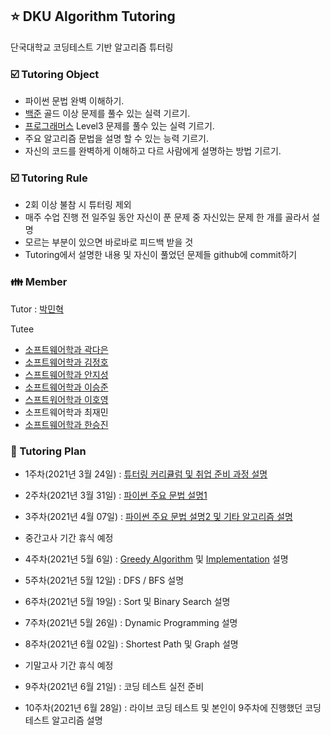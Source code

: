 ## :star: DKU Algorithm Tutoring

 단국대학교 코딩테스트 기반 알고리즘 튜터링


### :ballot_box_with_check: Tutoring Object


- 파이썬 문법 완벽 이해하기.
- [백준](https://www.acmicpc.net) 골드 이상 문제를 풀수 있는 실력 기르기.
- [프로그래머스](https://programmers.co.kr) Level3 문제를 풀수 있는 실력 기르기.
- 주요 알고리즘 문법을 설명 할 수 있는 능력 기르기.
- 자신의 코드를 완벽하게 이해하고 다르 사람에게 설명하는 방법 기르기.


### :ballot_box_with_check: Tutoring Rule


- 2회 이상 불참 시 튜터링 제외
- 매주 수업 진행 전 일주일 동안 자신이 푼 문제 중 자신있는 문제 한 개를 골라서 설명
- 모르는 부분이 있으면 바로바로 피드백 받을 것
- Tutoring에서 설명한 내용 및 자신이 풀었던 문제들 github에 commit하기


### :family: Member


Tutor : [박민혁](https://github.com/m1nnh)

Tutee

- [소프트웨어학과 곽다은](https://github.com/DKU-Algorithm-Tutoring/DKU-Algorithm-Tutoring/tree/master/곽다은)
- [소프트웨어학과 김정호](https://github.com/DKU-Algorithm-Tutoring/DKU-Algorithm-Tutoring/tree/master/김정호)
- [스프트웨어학과 안지성](https://github.com/DKU-Algorithm-Tutoring/DKU-Algorithm-Tutoring/tree/master/안지성)
- [소프트웨어학과 이승준](https://github.com/DKU-Algorithm-Tutoring/DKU-Algorithm-Tutoring/tree/master/이승준)
- [스프트워어학과 이호영](https://github.com/DKU-Algorithm-Tutoring/DKU-Algorithm-Tutoring/tree/master/이호영)
- 소프트웨어학과 최재민
- [소프트웨어학과 한승진](https://github.com/DKU-Algorithm-Tutoring/DKU-Algorithm-Tutoring/tree/master/한승진)


### :date: Tutoring Plan


- 1주차(2021년 3월 24일) : [튜터링 커리큘럼 및 취업 준비 과정 설명](https://github.com/DKU-Algorithm-Tutoring/DKU-Algorithm-Tutoring/blob/master/TutoringData/Lecture_Note_Week1.pdf)
- 2주차(2021년 3월 31일) : [파이썬 주요 문법 설명1](https://github.com/DKU-Algorithm-Tutoring/DKU-Algorithm-Tutoring/blob/master/TutoringData/Lecture_Note_Week2.pdf)
- 3주차(2021년 4월 07일) : [파이썬 주요 문법 설명2 및 기타 알고리즘 설명](https://github.com/DKU-Algorithm-Tutoring/DKU-Algorithm-Tutoring/blob/master/TutoringData/Lecture_Note_Week3.md)

- 중간고사 기간 휴식 예정

- 4주차(2021년 5월 6일) : [Greedy Algorithm](https://github.com/DKU-Algorithm-Tutoring/DKU-Algorithm-Tutoring/blob/master/TutoringData/Greedy-Algorithm.md) 및 [Implementation](https://github.com/DKU-Algorithm-Tutoring/DKU-Algorithm-Tutoring/blob/master/TutoringData/Implementation.md) 설명
- 5주차(2021년 5월 12일) : DFS / BFS 설명
- 6주차(2021년 5월 19일) : Sort 및 Binary Search 설명
- 7주차(2021년 5월 26일) : Dynamic Programming 설명
- 8주차(2021년 6월 02일) : Shortest Path 및 Graph 설명

- 기말고사 기간 휴식 예정

- 9주차(2021년 6월 21일) : 코딩 테스트 실전 준비
- 10주차(2021년 6월 28일) : 라이브 코딩 테스트 및 본인이 9주차에 진행했던 코딩 테스트 알고리즘 설명


